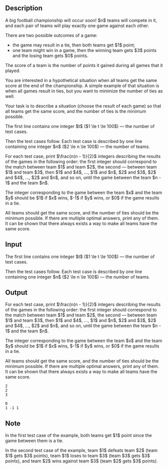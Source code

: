 ## Description

<div><p>A big football championship will occur soon! $n$ teams will compete in it, and each pair of teams will play exactly one game against each other.</p><p>There are two possible outcomes of a game:</p><ul> <li> the game may result in a tie, then both teams get $1$ point; </li><li> one team might win in a game, then the winning team gets $3$ points and the losing team gets $0$ points. </li></ul><p>The score of a team is the number of points it gained during all games that it played.</p><p>You are interested in a hypothetical situation when all teams get the same score at the end of the championship. A simple example of that situation is when all games result in ties, but you want to minimize the number of ties as well.</p><p>Your task is to describe a situation (choose the result of each game) so that all teams get the same score, and the number of ties is the minimum possible.</p></div><div class="input-specification"><p>The first line contains one integer $t$ ($1 \le t \le 100$) — the number of test cases.</p><p>Then the test cases follow. Each test case is described by one line containing one integer $n$ ($2 \le n \le 100$) — the number of teams.</p></div><div class="output-specification"><p>For each test case, print $\frac{n(n - 1)}{2}$ integers describing the results of the games in the following order: the first integer should correspond to the match between team $1$ and team $2$, the second — between team $1$ and team $3$, then $1$ and $4$, ..., $1$ and $n$, $2$ and $3$, $2$ and $4$, ..., $2$ and $n$, and so on, until the game between the team $n - 1$ and the team $n$.</p><p>The integer corresponding to the game between the team $x$ and the team $y$ should be $1$ if $x$ wins, $-1$ if $y$ wins, or $0$ if the game results in a tie.</p><p>All teams should get the same score, and the number of ties should be the minimum possible. If there are multiple optimal answers, print any of them. It can be shown that there always exists a way to make all teams have the same score.</p></div>

## Input

<p>The first line contains one integer $t$ ($1 \le t \le 100$) — the number of test cases.</p><p>Then the test cases follow. Each test case is described by one line containing one integer $n$ ($2 \le n \le 100$) — the number of teams.</p>

## Output

<p>For each test case, print $\frac{n(n - 1)}{2}$ integers describing the results of the games in the following order: the first integer should correspond to the match between team $1$ and team $2$, the second — between team $1$ and team $3$, then $1$ and $4$, ..., $1$ and $n$, $2$ and $3$, $2$ and $4$, ..., $2$ and $n$, and so on, until the game between the team $n - 1$ and the team $n$.</p><p>The integer corresponding to the game between the team $x$ and the team $y$ should be $1$ if $x$ wins, $-1$ if $y$ wins, or $0$ if the game results in a tie.</p><p>All teams should get the same score, and the number of ties should be the minimum possible. If there are multiple optimal answers, print any of them. It can be shown that there always exists a way to make all teams have the same score.</p>





```input1
2
2
3
```




```output1
0 
1 -1 1
```



## Note

<p>In the first test case of the example, both teams get $1$ point since the game between them is a tie.</p><p>In the second test case of the example, team $1$ defeats team $2$ (team $1$ gets $3$ points), team $1$ loses to team $3$ (team $3$ gets $3$ points), and team $2$ wins against team $3$ (team $2$ gets $3$ points).</p>
